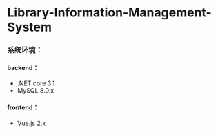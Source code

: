 # Library-Information-Management-System

### 系统环境：

#### backend：

- .NET core    3.1
- MySQL        8.0.x

#### frontend：

- Vue.js          2.x